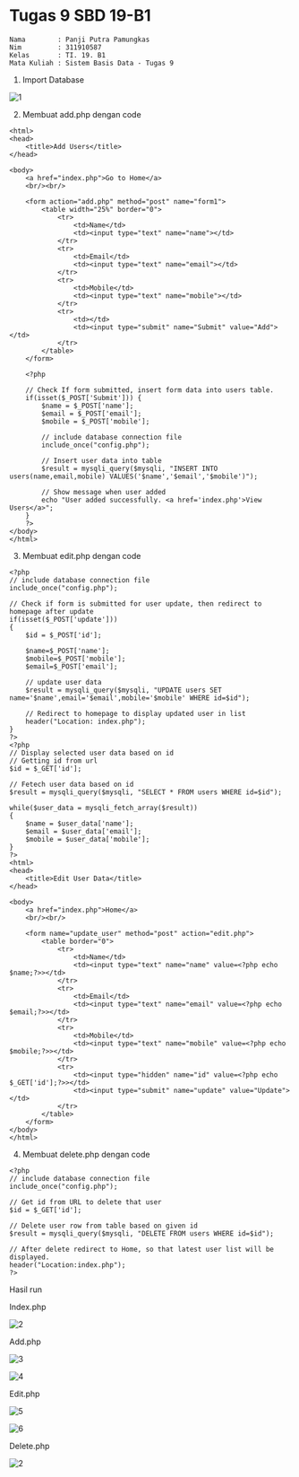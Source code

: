 # Tugas 9 SBD 19-B1
```
Nama        : Panji Putra Pamungkas
Nim         : 311910587
Kelas       : TI. 19. B1
Mata Kuliah : Sistem Basis Data - Tugas 9
```
1. Import Database

![1](https://user-images.githubusercontent.com/81550517/123548659-e8258400-d78f-11eb-82a5-1fb9e608ea38.png)

2. Membuat add.php dengan code

```
<html>
<head>
	<title>Add Users</title>
</head>
 
<body>
	<a href="index.php">Go to Home</a>
	<br/><br/>
 
	<form action="add.php" method="post" name="form1">
		<table width="25%" border="0">
			<tr> 
				<td>Name</td>
				<td><input type="text" name="name"></td>
			</tr>
			<tr> 
				<td>Email</td>
				<td><input type="text" name="email"></td>
			</tr>
			<tr> 
				<td>Mobile</td>
				<td><input type="text" name="mobile"></td>
			</tr>
			<tr> 
				<td></td>
				<td><input type="submit" name="Submit" value="Add"></td>
			</tr>
		</table>
	</form>
	
	<?php
 
	// Check If form submitted, insert form data into users table.
	if(isset($_POST['Submit'])) {
		$name = $_POST['name'];
		$email = $_POST['email'];
		$mobile = $_POST['mobile'];
		
		// include database connection file
		include_once("config.php");
				
		// Insert user data into table
		$result = mysqli_query($mysqli, "INSERT INTO users(name,email,mobile) VALUES('$name','$email','$mobile')");
		
		// Show message when user added
		echo "User added successfully. <a href='index.php'>View Users</a>";
	}
	?>
</body>
</html>
```
3. Membuat edit.php dengan code

```
<?php
// include database connection file
include_once("config.php");
 
// Check if form is submitted for user update, then redirect to homepage after update
if(isset($_POST['update']))
{	
	$id = $_POST['id'];
	
	$name=$_POST['name'];
	$mobile=$_POST['mobile'];
	$email=$_POST['email'];
		
	// update user data
	$result = mysqli_query($mysqli, "UPDATE users SET name='$name',email='$email',mobile='$mobile' WHERE id=$id");
	
	// Redirect to homepage to display updated user in list
	header("Location: index.php");
}
?>
<?php
// Display selected user data based on id
// Getting id from url
$id = $_GET['id'];
 
// Fetech user data based on id
$result = mysqli_query($mysqli, "SELECT * FROM users WHERE id=$id");
 
while($user_data = mysqli_fetch_array($result))
{
	$name = $user_data['name'];
	$email = $user_data['email'];
	$mobile = $user_data['mobile'];
}
?>
<html>
<head>	
	<title>Edit User Data</title>
</head>
 
<body>
	<a href="index.php">Home</a>
	<br/><br/>
	
	<form name="update_user" method="post" action="edit.php">
		<table border="0">
			<tr> 
				<td>Name</td>
				<td><input type="text" name="name" value=<?php echo $name;?>></td>
			</tr>
			<tr> 
				<td>Email</td>
				<td><input type="text" name="email" value=<?php echo $email;?>></td>
			</tr>
			<tr> 
				<td>Mobile</td>
				<td><input type="text" name="mobile" value=<?php echo $mobile;?>></td>
			</tr>
			<tr>
				<td><input type="hidden" name="id" value=<?php echo $_GET['id'];?>></td>
				<td><input type="submit" name="update" value="Update"></td>
			</tr>
		</table>
	</form>
</body>
</html>
```
4. Membuat delete.php dengan code
```
<?php
// include database connection file
include_once("config.php");
 
// Get id from URL to delete that user
$id = $_GET['id'];
 
// Delete user row from table based on given id
$result = mysqli_query($mysqli, "DELETE FROM users WHERE id=$id");
 
// After delete redirect to Home, so that latest user list will be displayed.
header("Location:index.php");
?>
```

Hasil run

Index.php

![2](https://user-images.githubusercontent.com/81550517/123548812-87e31200-d790-11eb-89fe-9e2347a93149.png)

Add.php

![3](https://user-images.githubusercontent.com/81550517/123548954-30917180-d791-11eb-9a57-fd73f866e94f.png)

![4](https://user-images.githubusercontent.com/81550517/123553248-54aa7e00-d7a4-11eb-8262-324733254874.png)

Edit.php

![5](https://user-images.githubusercontent.com/81550517/123553041-56c00d00-d7a3-11eb-8162-796a1ead5265.png)

![6](https://user-images.githubusercontent.com/81550517/123553272-7277e300-d7a4-11eb-8811-df7f90e9a9f8.png)

Delete.php

![2](https://user-images.githubusercontent.com/81550517/123553288-7dcb0e80-d7a4-11eb-9b1b-e9b33e620cfe.png)

